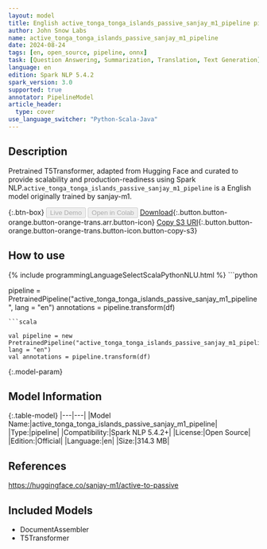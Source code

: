 ```yaml
---
layout: model
title: English active_tonga_tonga_islands_passive_sanjay_m1_pipeline pipeline T5Transformer from sanjay-m1
author: John Snow Labs
name: active_tonga_tonga_islands_passive_sanjay_m1_pipeline
date: 2024-08-24
tags: [en, open_source, pipeline, onnx]
task: [Question Answering, Summarization, Translation, Text Generation]
language: en
edition: Spark NLP 5.4.2
spark_version: 3.0
supported: true
annotator: PipelineModel
article_header:
  type: cover
use_language_switcher: "Python-Scala-Java"
---
```


## Description

Pretrained T5Transformer, adapted from Hugging Face and curated to provide scalability and production-readiness using Spark NLP.`active_tonga_tonga_islands_passive_sanjay_m1_pipeline` is a English model originally trained by sanjay-m1.

{:.btn-box}
<button class="button button-orange" disabled>Live Demo</button>
<button class="button button-orange" disabled>Open in Colab</button>
[Download](https://s3.amazonaws.com/auxdata.johnsnowlabs.com/public/models/active_tonga_tonga_islands_passive_sanjay_m1_pipeline_en_5.4.2_3.0_1724472120737.zip){:.button.button-orange.button-orange-trans.arr.button-icon}
[Copy S3 URI](s3://auxdata.johnsnowlabs.com/public/models/active_tonga_tonga_islands_passive_sanjay_m1_pipeline_en_5.4.2_3.0_1724472120737.zip){:.button.button-orange.button-orange-trans.button-icon.button-copy-s3}

## How to use



<div class="tabs-box" markdown="1">
{% include programmingLanguageSelectScalaPythonNLU.html %}
```python

pipeline = PretrainedPipeline("active_tonga_tonga_islands_passive_sanjay_m1_pipeline", lang = "en")
annotations =  pipeline.transform(df)   

```
```scala

val pipeline = new PretrainedPipeline("active_tonga_tonga_islands_passive_sanjay_m1_pipeline", lang = "en")
val annotations = pipeline.transform(df)

```
</div>

{:.model-param}
## Model Information

{:.table-model}
|---|---|
|Model Name:|active_tonga_tonga_islands_passive_sanjay_m1_pipeline|
|Type:|pipeline|
|Compatibility:|Spark NLP 5.4.2+|
|License:|Open Source|
|Edition:|Official|
|Language:|en|
|Size:|314.3 MB|

## References

https://huggingface.co/sanjay-m1/active-to-passive

## Included Models

- DocumentAssembler
- T5Transformer